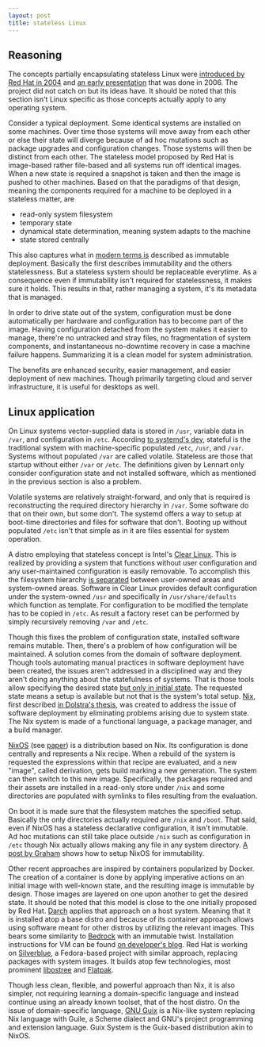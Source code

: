 ```yaml
---
layout: post
title: stateless Linux
---
```

## Reasoning

The concepts partially encapsulating stateless Linux were [introduced by
Red  Hat in  2004][redhat2004] and  [an early  presentation][summit2006]
that was  done in  2006.  The  project did  not catch  on but  its ideas
have. It should be noted that this section isn't Linux specific as those
concepts actually apply to any operating system.

Consider a typical  deployment. Some identical systems  are installed on
some machines. Over time those systems will move away from each other or
else  their state  will  diverge because  of ad  hoc  mutations such  as
package upgrades and configuration changes.   Those systems will then be
distinct from  each other. The  stateless model  proposed by Red  Hat is
image-based rather file-based and all  systems run off identical images.
When a new state  is required a snapshot is taken and  then the image is
pushed to  other machines. Based on  that the paradigms of  that design,
meaning  the components  required  for a  machine to  be  deployed in  a
stateless matter, are

* read-only system filesystem
* temporary state
* dynamical state determination, meaning system adapts to the machine
* state stored centrally

This also  captures what  in [modern  terms is][gerla2020]  described as
immutable deployment. Basically the first describes immutability and the
others  statelessness.  But  a  stateless system  should be  replaceable
everytime.  As  a consequence  even if  immutability isn't  required for
statelessness, it  makes sure  it holds.  This  results in  that, rather
managing a system, it's its metadata that is managed.

In order  to drive state out  of the system, configuration  must be done
automatically per hardware  and configuration has to become  part of the
image. Having configuration detached from  the system makes it easier to
manage,  there're no  untracked  and stray  files,  no fragmentation  of
system  components, and  instantaneous  no-downtime recovery  in case  a
machine failure  happens.  Summarizing  it is a  clean model  for system
administration.

The  benefits  are  enhanced  security, easier  management,  and  easier
deployment of new machines. Though  primarily targeting cloud and server
infrastructure, it is useful for desktops as well.

## Linux application

On Linux systems vector-supplied data is stored in `/usr`, variable data
in  `/var`,  and  configuration  in  `/etc`.   According  [to  systemd's
dev][lennart2014],   stateful    is   the   traditional    system   with
machine-specific populated `/etc`, `/usr`,  and `/var`.  Systems without
populated `/var` are called volatile.   Stateless are those that startup
without either `/var`  or `/etc`. The definitions given  by Lennart only
consider  configuration  state  and  not installed  software,  which  as
mentioned in the previous section is also a problem.

Volatile  systems  are relatively  straight-forward,  and  only that  is
required  is   reconstructing  the   required  directory   hierarchy  in
`/var`. Some software do that on  their own, but some don't. The systemd
offers a  way to setup at  boot-time directories and files  for software
that don't. Booting up without populated  `/etc` isn't that simple as in
it are files essential for system operation.

A   distro  employing   that   stateless  concept   is  Intel's   [Clear
Linux][clearlinux].   This  is  realized  by  providing  a  system  that
functions   without   user   configuration   and   any   user-maintained
configuration  is easily  removable. To  accomplish this  the filesystem
hierarchy  [is  separated][clstateless]  between  user-owned  areas  and
system-owned   areas.   Software   in  Clear   Linux  provides   default
configuration  under   the  system-owned  `/usr`  and   specifically  in
`/usr/share/defaults` which  function as template. For  configuration to
be modified the template has to be copied in `/etc`. As result a factory
reset can be performed by simply recursively removing `/var` and `/etc`.

Though this fixes the problem of configuration state, installed software
remains mutable.  Then,  there's a problem of how  configuration will be
maintained.  A  solution comes from  the domain of  software deployment.
Though  tools automating  manual practices  in software  deployment have
been created, the issues aren't addressed  in a disciplined way and they
aren't doing anything about the  statefulness of systems.  That is those
tools  allow  specifying   the  desired  state  [but   only  in  initial
state][cuth2015].  The  requested state means  a setup is  available but
not  that is  the  system's  total setup.   [Nix],  first described  [in
Dolstra's  thesis][dolstra2006], was  created  to address  the issue  of
software deployment by eliminating problems arising due to system state.
The Nix system is made of  a functional language, a package manager, and
a build manager.

[NixOS] (see [paper][nixos-paper]) is a  distribution based on Nix.  Its
configuration  is done  centrally and  represents a  Nix recipe.  When a
rebuild of  the system is  requested the expressions within  that recipe
are evaluated, and a new  "image", called derivation, gets build marking
a   new  generation.   The  system   can   then  switch   to  this   new
image.  Specifically,  the  packages   required  and  their  assets  are
installed in  a read-only  store under `/nix`  and some  directories are
populated with symlinks to files resulting from the evaluation.

On  boot it  is  made sure  that the  filesystem  matches the  specified
setup. Basically the  only directories actually required  are `/nix` and
`/boot`.   That  said,  even  if   NixOS  has  a  stateless  declarative
configuration, it isn't immutable. Ad hoc mutations can still take place
outside  `/nix` such  as  configuration in  `/etc`  though Nix  actually
allows  making   any  file  in   any  system  directory.   [A   post  by
Graham][graham2020] shows how to setup NixOS for immutability.

Other  recent  approaches  are  inspired by  containers  popularized  by
Docker.   The creation  of a  container is  done by  applying imperative
actions on  an initial  image with well-known  state, and  the resulting
image is  immutable by  design.  Those  images are  layered on  one upon
another to get the desired state. It  should be noted that this model is
close to  the one initially  proposed by  Red Hat. [Darch]  applies that
approach on  a host  system. Meaning  that it is  installed atop  a base
distro and because of its container approach allows using software meant
for other  distros by  utilizing the relevant  images.  This  bears some
similarity  to   [Bedrock]  with   an  immutable   twist.   Installation
instructions for VM can be  found [on developer's blog][knopf2018].  Red
Hat  is working  on [Silverblue],  a Fedora-based  project with  similar
approach,  replacing packages  with system  images. It  builds atop  few
technologies, most prominent [libostree] and [Flatpak].

Though less clean, flexible, and powerful  approach than Nix, it is also
simpler, not  requiring learning a domain-specific  language and instead
continue using an already known toolset, that of the host distro. On the
issue of domain-specific language, [GNU Guix][Guix] is a Nix-like system
replacing Nix  language with Guile,  a Scheme dialect and  GNU's project
programming  and  extension language.   Guix  System  is the  Guix-based
distribution akin to NixOS.

[redhat2004]: https://web.archive.org/web/20040918071252/http://people.redhat.com/~hp/stateless/StatelessLinux.pdf
[summit2006]: https://people.redhat.com/notting/summit/summit-nottingham.pdf
[gerla2020]: https://www.cncf.io/wp-content/uploads/2020/08/CNCF-March-2020-Webinar-Talos-Systems.pdf
[lennart2014]: http://0pointer.net/blog/projects/stateless.html
[clearlinux]: https://clearlinux.org/
[clstateless]: https://docs.01.org/clearlinux/latest/guides/clear/stateless.html
[Nix]: https://nixos.org/guides/how-nix-works.html
[dolstra2006]: https://edolstra.github.io/pubs/phd-thesis.pdf
[NixOS]: https://nixos.org/
[nixos-paper]: https://edolstra.github.io/pubs/nixos-jfp-final.pdf
[cuth2015]: http://gfxmonk.net/2015/01/03/nixos-and-stateless-deployment.html
[graham2020]: https://grahamc.com/blog/erase-your-darlings
[Darch]: https://godarch.com/
[Bedrock]: /posts/bedrock-the-end-of-distro-hopping/
[knopf2018]: https://pknopf.com/post/2018-11-09-give-ubuntu-darch-a-quick-ride-in-a-virtual-machine/
[Silverblue]: https://silverblue.fedoraproject.org/
[libostree]:https://ostreedev.github.io/ostree/
[Flatpak]: https://flatpak.org/
[Guix]: https://guix.gnu.org/
